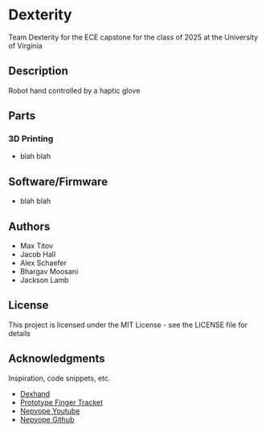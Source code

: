 # Dexterity

Team Dexterity for the ECE capstone for the class of 2025 at the University of Virginia

## Description

Robot hand controlled by a haptic glove

## Parts

### 3D Printing

* blah blah

## Software/Firmware

* blah blah

## Authors

* Max Titov
* Jacob Hall
* Alex Schaefer 
* Bhargav Moosani
* Jackson Lamb

## License

This project is licensed under the MIT License - see the LICENSE file for details

## Acknowledgments

Inspiration, code snippets, etc.
* [Dexhand](https://github.com/TheRobotStudio/V1.0-Dexhand?tab=readme-ov-file)
* [Prototype Finger Tracket](https://github.com/max-titov/finger-tracker)
* [Nepyope Youtube](https://www.youtube.com/watch?v=iPtgvh6fNdQ)
* [Nepyope Github](https://github.com/nepyope/Project-Homunculus/tree/main)
